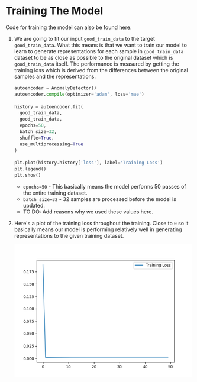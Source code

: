# Training The Model

Code for training the model can also be found [here](../train.py).

1. We are going to fit our input `good_train_data` to the target `good_train_data`. What this means is that we want to train our model to learn to generate representations for each sample in `good_train_data` dataset to be as close as possible to the original dataset which is `good_train_data` itself. The performance is measured by getting the training loss which is derived from the differences between the original samples and the representations.

    ```python
    autoencoder = AnomalyDetector()
    autoencoder.compile(optimizer='adam', loss='mae')

    history = autoencoder.fit(
      good_train_data,
      good_train_data,
      epochs=50,
      batch_size=32,
      shuffle=True,
      use_multiprocessing=True
    )

    plt.plot(history.history['loss'], label='Training Loss')
    plt.legend()
    plt.show()
    ```
    - `epochs=50` - This basically means the model performs 50 passes of the entire training dataset.
    - `batch_size=32` - 32 samples are processed before the model is updated.
    - TO DO: Add reasons why we used these values here.

2. Here's a plot of the training loss throughout the training. Close to `0` so it basically means our model is performing relatively well in generating representations to the given training dataset.

    ![Train Loss](./images/train_loss.png "Train Loss")
